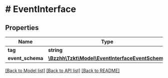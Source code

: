 # # EventInterface

## Properties

Name | Type | Description | Notes
------------ | ------------- | ------------- | -------------
**tag** | **string** | Event tag | [optional]
**event_schema** | [**\Bzzhh\Tzkt\Model\EventInterfaceEventSchema**](EventInterfaceEventSchema.md) |  | [optional]

[[Back to Model list]](../../README.md#models) [[Back to API list]](../../README.md#endpoints) [[Back to README]](../../README.md)
